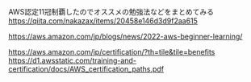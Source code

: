 AWS認定11冠制覇したのでオススメの勉強法などをまとめてみる
https://qiita.com/nakazax/items/20458e146d3d9f2aa615

https://aws.amazon.com/jp/blogs/news/2022-aws-beginner-learning/

https://aws.amazon.com/jp/certification/?th=tile&tile=benefits
https://d1.awsstatic.com/training-and-certification/docs/AWS_certification_paths.pdf
